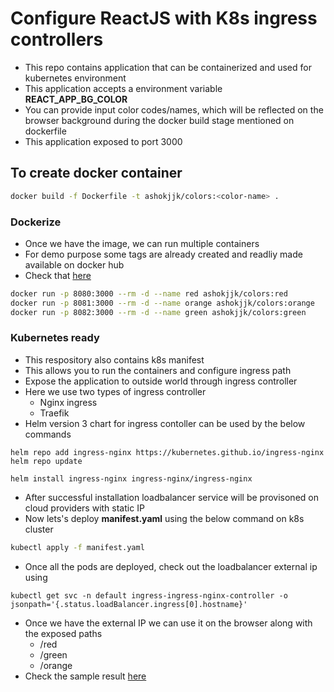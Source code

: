 # Configure ReactJS with K8s ingress controllers

- This repo contains application that can be containerized and used for kubernetes environment
- This application accepts a environment variable <b>REACT_APP_BG_COLOR</b>
- You can provide input color codes/names, which will be reflected on the browser background during the docker build stage mentioned on dockerfile
- This application exposed to port 3000

## To create docker container
``` bash
docker build -f Dockerfile -t ashokjjk/colors:<color-name> .
```
### Dockerize
- Once we have the image, we can run multiple containers
- For demo purpose some tags are already created and readliy made available on docker hub
- Check that <a href="https://hub.docker.com/r/ashokjjk/colors/tags?page=1&ordering=last_updated">here</a>

``` bash
docker run -p 8080:3000 --rm -d --name red ashokjjk/colors:red
docker run -p 8081:3000 --rm -d --name orange ashokjjk/colors:orange
docker run -p 8082:3000 --rm -d --name green ashokjjk/colors:green
```

### Kubernetes ready
- This respository also contains k8s manifest
- This allows you to run the containers and configure ingress path
- Expose the application to outside world through ingress controller
- Here we use two types of ingress controller
  - Nginx ingress
  - Traefik
- Helm version 3 chart for ingress contoller can be used by the below commands
```
helm repo add ingress-nginx https://kubernetes.github.io/ingress-nginx
helm repo update

helm install ingress-nginx ingress-nginx/ingress-nginx
```
- After successful installation loadbalancer service will be provisoned on cloud providers with static IP
- Now lets's deploy <b>manifest.yaml</b> using the below command on k8s cluster
``` bash
kubectl apply -f manifest.yaml
```

- Once all the pods are deployed, check out the loadbalancer external ip using
```
kubectl get svc -n default ingress-ingress-nginx-controller -o jsonpath='{.status.loadBalancer.ingress[0].hostname}'
```
- Once we have the external IP we can use it on the browser along with the exposed paths
  - /red
  - /green
  - /orange
- Check the sample result <a href="https://github.com/ashokjjk/react-kubernetes-ingress/blob/master/sample-shot-green.PNG">here</a>

